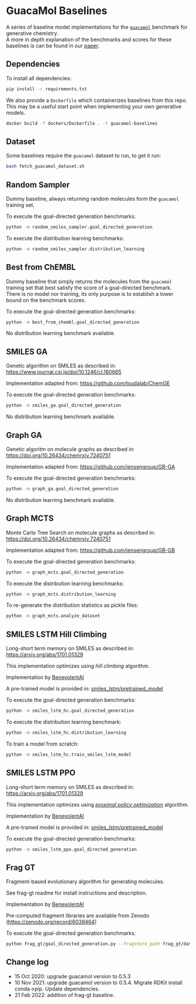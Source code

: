 # GuacaMol Baselines

A series of baseline model implementations for the [`guacamol`](https://github.com/BenevolentAI/guacamol) benchmark 
for generative chemistry.  
A more in depth explanation of the benchmarks and scores for these baselines is 
can be found in our [paper](https://arxiv.org/abs/1811.09621).

## Dependencies
To install all dependencies:
```bash
pip install -r requirements.txt
```

We also provide a `Dockerfile` which containerizes baselines from this repo. 
This may be a useful start point when implementing your own generative models.

```bash
docker build -f dockers/Dockerfile . -t guacamol-baselines
```


## Dataset
Some baselines require the `guacamol` dataset to run, to get it run:
```bash
bash fetch_guacamol_dataset.sh
```


## Random Sampler
Dummy baseline, always returning random molecules form the `guacamol` training set.

To execute the goal-directed generation benchmarks:
```bash
python -m random_smiles_sampler.goal_directed_generation
```

To execute the distribution learning benchmarks:
```bash
python -m random_smiles_sampler.distribution_learning
```


## Best from ChEMBL
Dummy baseline that simply returns the molecules from the `guacamol` 
training set that best satisfy the score of a goal-directed benchmark.  
There is no model nor training, its only purpose is to establish a lower bound
on the benchmark scores.

To execute the goal-directed generation benchmarks:
```bash
python -m best_from_chembl.goal_directed_generation
```

No distribution learning benchmark available.


## SMILES GA
Genetic algorithm on SMILES as described in: https://www.journal.csj.jp/doi/10.1246/cl.180665  

Implementation adapted from: https://github.com/tsudalab/ChemGE

To execute the goal-directed generation benchmarks:
```bash
python -m smiles_ga.goal_directed_generation
```

No distribution learning benchmark available.


## Graph GA
Genetic algoritm on molecule graphs as described in: https://doi.org/10.26434/chemrxiv.7240751  

Implementation adapted from: https://github.com/jensengroup/GB-GA  

To execute the goal-directed generation benchmarks:
```bash
python -m graph_ga.goal_directed_generation
```

No distribution learning benchmark available.


## Graph MCTS
Monte Carlo Tree Search on molecule graphs as described in: https://doi.org/10.26434/chemrxiv.7240751  

Implementation adapted from: https://github.com/jensengroup/GB-GB  

To execute the goal-directed generation benchmarks:
```bash
python -m graph_mcts.goal_directed_generation
```

To execute the distribution learning benchmarks:
```bash
python -m graph_mcts.distribution_learning
```

To re-generate the distribution statistics as pickle files:
```bash
python -m graph_mcts.analyze_dataset
```


## SMILES LSTM Hill Climbing
Long-short term memory on SMILES as described in: https://arxiv.org/abs/1701.01329  

This implementation optimizes using *hill climbing* algorithm.  

Implementation by [BenevolentAI](https://benevolent.ai/)

A pre-trained model is provided in: [smiles_lstm/pretrained_model](https://github.com/BenevolentAI/guacamol_baselines/tree/master/smiles_lstm_hc/pretrained_model)  

To execute the goal-directed generation benchmarks: 
```bash
python -m smiles_lstm_hc.goal_directed_generation
```

To execute the distribution learning benchmark:
```bash
python -m smiles_lstm_hc.distribution_learning
```

To train a model from scratch:
```bash
python -m smiles_lstm_hc.train_smiles_lstm_model
```

## SMILES LSTM PPO
Long-short term memory on SMILES as described in: https://arxiv.org/abs/1701.01329  

This implementation optimizes using [*proximal policy optimization*](https://arxiv.org/pdf/1707.06347.pdf) algorithm.  

Implementation by [BenevolentAI](https://benevolent.ai/)

A pre-trained model is provided in: [smiles_lstm/pretrained_model](https://github.com/BenevolentAI/guacamol_baselines/tree/master/smiles_lstm_ppo/pretrained_model)  

To execute the goal-directed generation benchmarks: 
```bash
python -m smiles_lstm_ppo.goal_directed_generation
```

## Frag GT

Fragment-based evolutionary algorithm for generating molecules. 

See frag-gt readme for install instructions and description.

Implementation by [BenevolentAI](https://benevolent.ai/)

Pre-computed fragment libraries are available from Zenodo (https://zenodo.org/record/6038464)

To execute the goal-directed generation benchmarks:
```bash
python frag_gt/goal_directed_generation.py --fragstore_path frag_gt/data/fragment_libraries/guacamol_v1_all_fragstore_brics.pkl --smiles_file data/guacamol_v1_all.smiles
```

## Change log
- 15 Oct 2020: upgrade guacamol version to 0.5.3
- 10 Nov 2021: upgrade guacamol version to 0.5.4. Migrate RDKit install conda->pip. Update dependencies.
- 21 Feb 2022: addition of frag-gt baseline.
